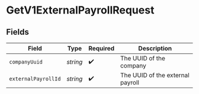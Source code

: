 # GetV1ExternalPayrollRequest


## Fields

| Field                            | Type                             | Required                         | Description                      |
| -------------------------------- | -------------------------------- | -------------------------------- | -------------------------------- |
| `companyUuid`                    | *string*                         | :heavy_check_mark:               | The UUID of the company          |
| `externalPayrollId`              | *string*                         | :heavy_check_mark:               | The UUID of the external payroll |